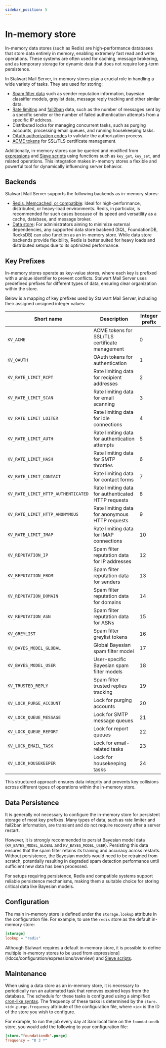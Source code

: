```yaml
---
sidebar_position: 5
---
```


# In-memory store

In-memory data stores (such as Redis) are high-performance databases that store data entirely in memory, enabling extremely fast read and write operations. These systems are often used for caching, message brokering, and as temporary storage for dynamic data that does not require long-term persistence.

In Stalwart Mail Server, in-memory stores play a crucial role in handling a wide variety of tasks. They are used for storing:

- [Spam filter data](/docs/spamfilter/settings/database) such as sender reputation information, bayesian classifier models, greylist data, message reply tracking and other similar data.
- [Rate limiting](/docs/smtp/inbound/throttle) and [fail2ban](/docs/server/auto-ban) data, such as the number of messages sent by a specific sender or the number of failed authentication attempts from a specific IP address.
- Distributed locks for managing concurrent tasks, such as purging accounts, processing email queues, and running housekeeping tasks.
- [OAuth authorization codes](/docs/auth/oauth/overview) to validate the authorization process.
- [ACME tokens](/docs/server/tls/acme/overview) for SSL/TLS certificate management.

Additionally, in-memory stores can be queried and modified from [expressions](/docs/configuration/expressions/overview) and [Sieve scripts](/docs/sieve/overview) using functions such as `key_get`, `key_set`, and related operations. This integration makes in-memory stores a flexible and powerful tool for dynamically influencing server behavior.

## Backends

Stalwart Mail Server supports the following backends as in-memory stores:

- [Redis, Memcached, or compatible](/docs/storage/backends/redis): Ideal for high-performance, distributed, or heavy-load environments. Redis, in particular, is recommended for such cases because of its speed and versatility as a cache, database, and message broker.
- [Data store](/docs/storage/data): For administrators aiming to minimize external dependencies, any supported data store backend (SQL, FoundationDB, RocksDB) can also function as an in-memory store. While data store backends provide flexibility, Redis is better suited for heavy loads and distributed setups due to its optimized performance.

## Key Prefixes

In-memory stores operate as key-value stores, where each key is prefixed with a unique identifier to prevent conflicts. Stalwart Mail Server uses predefined prefixes for different types of data, ensuring clear organization within the store.

Below is a mapping of key prefixes used by Stalwart Mail Server, including their assigned unsigned integer values:

| **Short name**                 | **Description**                                  | **Integer prefix** |
|----------------------------|------------------------------------------------------|--------------|
| `KV_ACME`                  | ACME tokens for SSL/TLS certificate management       | 0            |
| `KV_OAUTH`                 | OAuth tokens for authentication                      | 1            |
| `KV_RATE_LIMIT_RCPT`       | Rate limiting data for recipient addresses           | 2            |
| `KV_RATE_LIMIT_SCAN`       | Rate limiting data for email scanning                | 3            |
| `KV_RATE_LIMIT_LOITER`     | Rate limiting data for idle connections              | 4            |
| `KV_RATE_LIMIT_AUTH`       | Rate limiting data for authentication attempts       | 5            |
| `KV_RATE_LIMIT_HASH`       | Rate limiting data for SMTP throttles         | 6            |
| `KV_RATE_LIMIT_CONTACT`    | Rate limiting data for contact forms          | 7            |
| `KV_RATE_LIMIT_HTTP_AUTHENTICATED` | Rate limiting data for authenticated HTTP requests | 8            |
| `KV_RATE_LIMIT_HTTP_ANONYMOUS`    | Rate limiting data for anonymous HTTP requests     | 9            |
| `KV_RATE_LIMIT_IMAP`       | Rate limiting data for IMAP connections              | 10           |
| `KV_REPUTATION_IP`         | Spam filter reputation data for IP addresses         | 12           |
| `KV_REPUTATION_FROM`       | Spam filter reputation data for senders              | 13           |
| `KV_REPUTATION_DOMAIN`     | Spam filter reputation data for domains              | 14           |
| `KV_REPUTATION_ASN`        | Spam filter reputation data for ASNs                 | 15           |
| `KV_GREYLIST`              | Spam filter greylist tokens                          | 16           |
| `KV_BAYES_MODEL_GLOBAL`    | Global Bayesian spam filter model                    | 17           |
| `KV_BAYES_MODEL_USER`      | User-specific Bayesian spam filter models            | 18           |
| `KV_TRUSTED_REPLY`         | Spam filter trusted replies tracking                 | 19           |
| `KV_LOCK_PURGE_ACCOUNT`    | Lock for purging accounts                            | 20           |
| `KV_LOCK_QUEUE_MESSAGE`    | Lock for SMTP message queues                         | 21           |
| `KV_LOCK_QUEUE_REPORT`     | Lock for report queues                               | 22           |
| `KV_LOCK_EMAIL_TASK`       | Lock for email-related tasks                         | 23           |
| `KV_LOCK_HOUSEKEEPER`      | Lock for housekeeping tasks                          | 24           |

This structured approach ensures data integrity and prevents key collisions across different types of operations within the in-memory store.

## Data Persistence

It is generally not necessary to configure the in-memory store for persistent storage of most key prefixes. Many types of data, such as rate limiter and fail2ban information, are transient and do not require recovery after a server restart.

However, it is strongly recommended to persist Bayesian model data (`KV_BAYES_MODEL_GLOBAL` and `KV_BAYES_MODEL_USER`). Persisting this data ensures that the spam filter retains its training and accuracy across restarts. Without persistence, the Bayesian models would need to be retrained from scratch, potentially resulting in degraded spam detection performance until sufficient new data has been processed. 

For setups requiring persistence, Redis and compatible systems support reliable persistence mechanisms, making them a suitable choice for storing critical data like Bayesian models.


## Configuration

The main in-memory store is defined under the `storage.lookup` attribute in the configuration file. For example, to use the `redis` store as the default in-memory store:

```toml
[storage]
lookup = "redis"
```

Although Stalwart requires a default in-memory store, it is possible to define multiple in-memory stores to be used from expressions](/docs/configuration/expressions/overview) and [Sieve scripts](/docs/sieve/overview). 

## Maintenance

When using a data store as an in-memory store, it is necessary to periodically run an automated task that removes expired keys from the database. The schedule for these tasks is configured using a simplified [cron-like syntax](/docs/configuration/values/cron). The frequency of these tasks is determined by the `store.<id>.purge.frequency` attribute of the configuration file, where `<id>` is the ID of the store you wish to configure.

For example, to run the job every day at 3am local time on the `foundationdb` store, you would add the following to your configuration file:

```toml
[store."foundationdb".purge]
frequency = "0 3 *"
```
